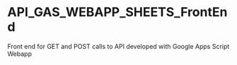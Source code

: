 # API_GAS_WEBAPP_SHEETS_FrontEnd
Front end for GET and POST calls to API developed with Google Apps Script Webapp